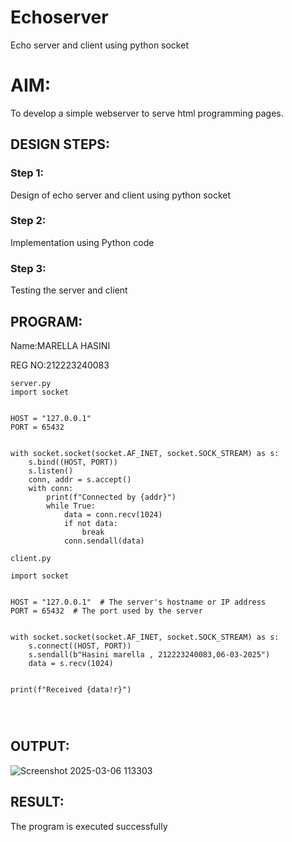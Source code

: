 # Echoserver
Echo server and client using python socket

# AIM:

To develop a simple webserver to serve html programming pages.

## DESIGN STEPS:

### Step 1:

Design of echo server and client using python socket

### Step 2:

Implementation using Python code

### Step 3:

Testing the server and client 

## PROGRAM:

Name:MARELLA HASINI

REG NO:212223240083
```
server.py
import socket


HOST = "127.0.0.1"  
PORT = 65432  


with socket.socket(socket.AF_INET, socket.SOCK_STREAM) as s:
    s.bind((HOST, PORT))
    s.listen()
    conn, addr = s.accept()
    with conn:
        print(f"Connected by {addr}")
        while True:
            data = conn.recv(1024)
            if not data:
                break
            conn.sendall(data)

client.py

import socket


HOST = "127.0.0.1"  # The server's hostname or IP address
PORT = 65432  # The port used by the server


with socket.socket(socket.AF_INET, socket.SOCK_STREAM) as s:
    s.connect((HOST, PORT))
    s.sendall(b"Hasini marella , 212223240083,06-03-2025")
    data = s.recv(1024)


print(f"Received {data!r}")




```
## OUTPUT:

![Screenshot 2025-03-06 113303](https://github.com/user-attachments/assets/196aa4b5-a919-44d0-ac55-e1a71432006f)


## RESULT:
The program is executed successfully
